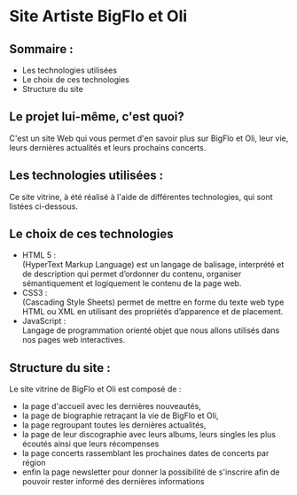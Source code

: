 # Site Artiste BigFlo et Oli


## Sommaire :

*  Les technologies utilisées
*  Le choix de ces technologies
*  Structure du site


## Le projet lui-même, c'est quoi?

C'est un site Web qui vous permet d'en savoir plus sur BigFlo et Oli, leur vie, leurs dernières actualités et leurs prochains concerts.


## Les technologies utilisées :

Ce site vitrine, à été réalisé à l'aide de différentes technologies, qui sont listées ci-dessous.


## Le choix de ces technologies

* HTML 5 :  
    (HyperText Markup Language) est un langage de balisage, interprété et de description qui permet d’ordonner du contenu, organiser sémantiquement et logiquement le contenu de la page web.
* CSS3 :   
    (Cascading Style Sheets) permet de mettre en forme du texte web type HTML ou XML en utilisant des propriétés d’apparence et de placement.
* JavaScript :   
    Langage de programmation orienté objet que nous allons utilisés dans nos pages web interactives.


## Structure du site :
Le site vitrine de BigFlo et Oli est composé de :

* la page d'accueil avec les dernières nouveautés,
* la page de biographie retraçant la vie de BigFlo et Oli,
* la page regroupant toutes les dernières actualités,
* la page de leur discographie avec leurs albums, leurs singles les plus écoutés ainsi que leurs récompenses
* la page concerts rassemblant les prochaines dates de concerts par région
* enfin la page newsletter pour donner la possibilité de s'inscrire afin de pouvoir rester informé des dernières informations